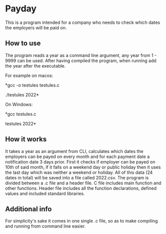 # Payday
This is a program intended for a company who needs to check which dates the employers will be paid on.
## How to use
The program reads a year as a command line argument, any year from 1 - 9999 can be used. 
After having compiled the program, when running add the year after the executable. 

For example on macos:

*gcc -o testules testules.c

./testules 2022*

On Windows:

*gcc testules.c

testules 2022*
## How it works
It takes a year as an argument from CLI, calculates which dates the employers can be payed on every month and for 
each payment date a notification date 3 days prior. First it checks if employer can be payed on 10th of said month, 
if it falls on a weekend day or public holiday then it uses the last day which was neither a weekend or holiday. All of this data
(24 dates in total) will be saved into a file called 2022.csv. 
The program is divided between a .c file and a header file. C file includes main function and other functions. Header file
includes all the function declarations, defined values and included standard libraries. 
## Additional info
For simplicity's sake it comes in one single .c file, so as to make compiling and running from command line easier. 

